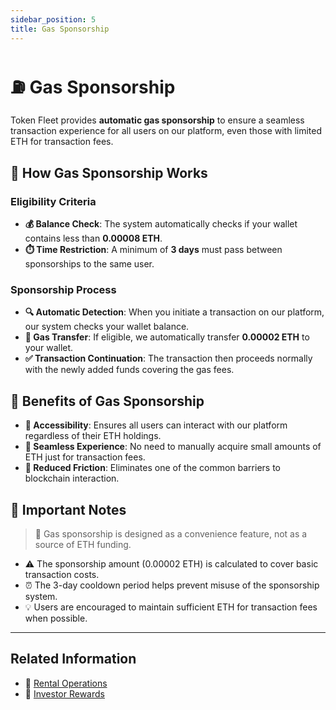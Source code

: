 ```yaml
---
sidebar_position: 5
title: Gas Sponsorship
---
```


# ⛽ Gas Sponsorship

Token Fleet provides **automatic gas sponsorship** to ensure a seamless transaction experience for all users on our platform, even those with limited ETH for transaction fees.

## 🔄 How Gas Sponsorship Works

### Eligibility Criteria
- **💰 Balance Check**: The system automatically checks if your wallet contains less than **0.00008 ETH**.
- **⏱️ Time Restriction**: A minimum of **3 days** must pass between sponsorships to the same user.

### Sponsorship Process
- **🔍 Automatic Detection**: When you initiate a transaction on our platform, our system checks your wallet balance.
- **💸 Gas Transfer**: If eligible, we automatically transfer **0.00002 ETH** to your wallet.
- **✅ Transaction Continuation**: The transaction then proceeds normally with the newly added funds covering the gas fees.

## 🌟 Benefits of Gas Sponsorship

- **🚪 Accessibility**: Ensures all users can interact with our platform regardless of their ETH holdings.
- **🔄 Seamless Experience**: No need to manually acquire small amounts of ETH just for transaction fees.
- **🚀 Reduced Friction**: Eliminates one of the common barriers to blockchain interaction.

## 📌 Important Notes

> 📝 Gas sponsorship is designed as a convenience feature, not as a source of ETH funding.

- ⚠️ The sponsorship amount (0.00002 ETH) is calculated to cover basic transaction costs.
- ⏰ The 3-day cooldown period helps prevent misuse of the sponsorship system.
- 💡 Users are encouraged to maintain sufficient ETH for transaction fees when possible.

---

## Related Information
- 🚗 [Rental Operations](./rental_operations.md)
- 💎 [Investor Rewards](./investor_rewards.md)
